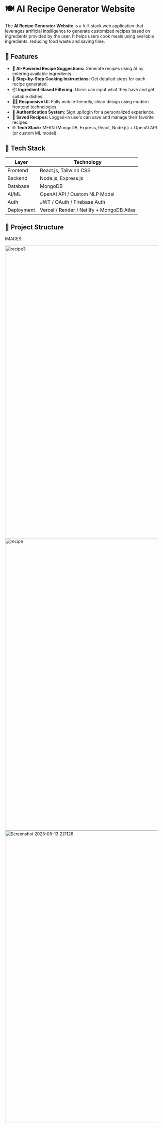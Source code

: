 # 🍽️ AI Recipe Generator Website

The **AI Recipe Generator Website** is a full-stack web application that leverages artificial intelligence to generate customized recipes based on ingredients provided by the user. It helps users cook meals using available ingredients, reducing food waste and saving time.

## 🚀 Features

- 🧠 **AI-Powered Recipe Suggestions:** Generate recipes using AI by entering available ingredients.
- 📝 **Step-by-Step Cooking Instructions:** Get detailed steps for each recipe generated.
- 📦 **Ingredient-Based Filtering:** Users can input what they have and get suitable dishes.
- 🧑‍🍳 **Responsive UI:** Fully mobile-friendly, clean design using modern frontend technologies.
- 🔐 **Authentication System:** Sign up/login for a personalized experience.
- 💾 **Saved Recipes:** Logged-in users can save and manage their favorite recipes.
- 🌐 **Tech Stack:** MERN (MongoDB, Express, React, Node.js) + OpenAI API (or custom ML model).

## 🧱 Tech Stack

| Layer       | Technology                  |
|-------------|-----------------------------|
| Frontend    | React.js, Tailwind CSS      |
| Backend     | Node.js, Express.js         |
| Database    | MongoDB                     |
| AI/ML       | OpenAI API / Custom NLP Model |
| Auth        | JWT / OAuth / Firebase Auth |
| Deployment  | Vercel / Render / Netlify + MongoDB Atlas |

## 📂 Project Structure




IMAGES 

<img width="960" alt="recipe3" src="https://github.com/user-attachments/assets/2353dcc7-dd69-42b4-ad70-22c335fb4b93" />


<img width="960" alt="recipe" src="https://github.com/user-attachments/assets/cb3956cf-427e-4a1e-a2fc-e9f383e6ff6c" />



<img width="960" alt="Screenshot 2025-05-13 221128" src="https://github.com/user-attachments/assets/86ebbbab-1761-43cc-88c6-eb1a6666b1f6" />

